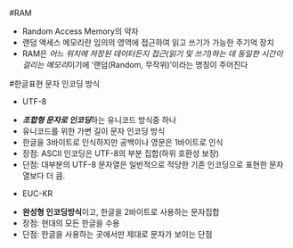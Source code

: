 #RAM
* Random Access Memory의 약자
* 랜덤 액세스 메모리란 임의의 영역에 접근하여 읽고 쓰기가 가능한 주기억 장치
* RAM은 *어느 위치에 저장된 데이터든지 접근(읽기 및 쓰기)하는 데 동일한 시간이 걸리는 메모리*이기에 ‘랜덤(Random, 무작위)’이라는 명칭이 주어진다

#한글표현 문자 인코딩 방식
* UTF-8
 - ***조합형 문자로 인코딩***하는 유니코드 방식중 하나
 - 유니코드를 위한 가변 길이 문자 인코딩 방식
 - 한글을 3바이트로 인식하지만 공백이나 영문은 1바이트로 인식
 - 장점: ASCII 인코딩은 UTF-8의 부분 집합(하위 호환성 보장)
 - 단점: 대부분의 UTF-8 문자열은 일반적으로 적당한 기존 인코딩으로 표현한 문자열보다 더 큼.

* EUC-KR
 - **완성형 인코딩방식**이고, 한글을 2바이트로 사용하는 문자집합 
 - 장점: 현대의 모든 한글을 수용
 - 단점: 한글을 사용하는 곳에서만 제대로 문자가 보이는 단점



